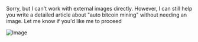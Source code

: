 Sorry, but I can't work with external images directly. However, I can still help you write a detailed article about "auto bitcoin mining" without needing an image. Let me know if you'd like me to proceed

![Image](https://github.com/user-attachments/assets/d7419ec9-dc67-403f-bf28-8faea5f1f74f)
